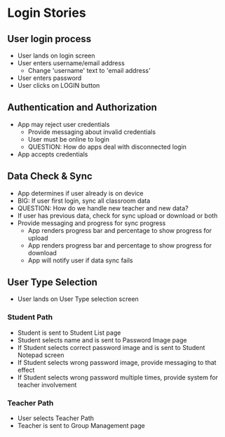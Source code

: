 # Login Stories

## User login process

* User lands on login screen
* User enters username/email address
  - Change 'username' text to 'email address'
* User enters password
* User clicks on LOGIN button

## Authentication and Authorization

* App may reject user credentials
  - Provide messaging about invalid credentials
  - User must be online to login
  - QUESTION: How do apps deal with disconnected login
* App accepts credentials

## Data Check & Sync

* App determines if user already is on device
* BIG: If user first login, sync all classroom data
* QUESTION: How do we handle new teacher and new data?
* If user has previous data, check for sync upload or download or both
* Provide messaging and progress for sync progress
  - App renders progress bar and percentage to show progress for upload
  - App renders progress bar and percentage to show progress for download
  - App will notify user if data sync fails

## User Type Selection

* User lands on User Type selection screen

### Student Path

* Student is sent to Student List page
* Student selects name and is sent to Password Image page
* If Student selects correct password image and is sent to Student Notepad screen
* If Student selects wrong password image, provide messaging to that effect
* If Student selects wrong password multiple times, provide system for teacher involvement

### Teacher Path

* User selects Teacher Path
* Teacher is sent to Group Management page
